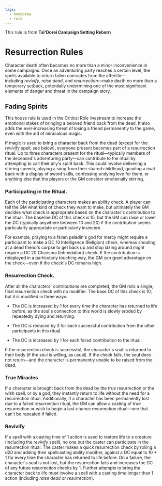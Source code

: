 ```yaml
---
tags:
  - homebrew
  - rule
---
```

This rule is from **Tal'Dorei Campaign Setting Reborn**
# Resurrection Rules 
Character death often becomes no more than a minor inconvenience in some campaigns. Once an adventuring party reaches a certain level, the spells available to return fallen comrades from the afterlife—including *revivify*, *raise dead*, and *resurrection*—make death no more than a temporary setback, potentially undermining one of the most significant elements of danger and threat in the campaign story. 
## Fading Spirits  
This house rule is used in the Critical Role livestream to increase the emotional stakes of bringing a beloved friend back from the dead. It also adds the ever-increasing threat of losing a friend permanently to the game, even with the aid of miraculous magic.

If magic is used to bring a character back from the dead (except for the *revivify* spell; see below), everyone present becomes part of a resurrection ritual. Up to three characters present for the ritual—typically members of the deceased's adventuring party—can contribute to the ritual by attempting to call their ally's spirit back. This could involve delivering a stirring speech, playing a song from their shared childhood, goading a rival back with a display of sword skills, confessing undying love for them, or anything else that the players or the GM consider emotionally stirring.

### Participating in the Ritual.
Each of the participating characters makes an ability check. A player can tell the GM what kind of check they want to make, but ultimately the GM decides what check is appropriate based on the character's contribution to the ritual. The baseline DC of this check is 15, but the GM can raise or lower the DC (typically anywhere between 10 and 20) if the contribution seems particularly appropriate or particularly insincere.

For example, praying to a fallen paladin's god for mercy might require a participant to make a DC 10 Intelligence (Religion) check, whereas shouting at a dead friend's corpse to get back up and stop lazing around might require a DC 20 Charisma (Intimidation) check. If the contribution is roleplayed in a particularly touching way, the GM can grant advantage on the check—even if the check's DC remains high.

### Resurrection Check. 
After all the characters' contributions are completed, the GM rolls a single, final resurrection check with no modifier. The base DC of this check is 10, but it is modified in three ways:

- The DC is increased by 1 for every time the character has returned to life before, as the soul's connection to this world is slowly eroded by repeatedly dying and returning.

- The DC is reduced by 3 for each successful contribution from the other participants in this ritual.

- The DC is increased by 1 for each failed contribution to the ritual.

If the resurrection check is successful, the character's soul is returned to their body (if the soul is willing, as usual). If the check fails, the soul does not return—and the character is permanently unable to be raised from the dead.

### True Miracles
If a character is brought back from the dead by the true resurrection or the *wish* spell, or by a god, they instantly return to life without the need for a resurrection ritual. Additionally, if a character has been permanently lost due to a failed resurrection ritual, the GM can allow a casting of true resurrection or wish to begin a last-chance resurrection ritual—one that can't be repeated if failed.

### Revivify
If a spell with a casting time of 1 action is used to restore life to a creature (including the *revivify* spell), no one but the caster can participate in the resurrection ritual. The caster makes a quick resurrection check by rolling a d20 and adding their spellcasting ability modifier, against a DC equal to 10 + 1 for every time the character has returned to life before. On a failure, the character's soul is not lost, but the resurrection fails and increases the DC of any future resurrection checks by 1. Further attempts to bring the character back to life must involve a spell with a casting time longer than 1 action (including *raise dead* or *resurrection*).